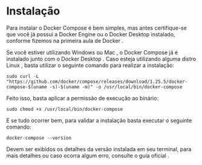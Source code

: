 # Instalação
Para instalar o Docker Compose é bem simples, mas antes certifique-se que você já possui a Docker Engine ou o Docker Desktop instalado, conforme fizemos na primeira aula de Docker .

Se você estiver utilizando Windows ou Mac , o Docker Compose já é instalado junto com o Docker Desktop . Caso esteja utilizando alguma distro Linux , basta utilizar o seguinte comando para realizar a instalação:
```
sudo curl -L "https://github.com/docker/compose/releases/download/1.25.5/docker-compose-$(uname -s)-$(uname -m)" -o /usr/local/bin/docker-compose
```

Feito isso, basta aplicar a permissão de execução ao binário:
```
sudo chmod +x /usr/local/bin/docker-compose
```

E se tudo ocorrer bem, para validar a instalação basta executar o seguinte comando:
```
docker-compose --version
```

Devem ser exibidos os detalhes da versão instalada em seu terminal, para mais detalhes ou caso ocorra algum erro, consulte o guia oficial .
